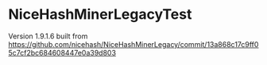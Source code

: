 # NiceHashMinerLegacyTest

Version 1.9.1.6 built from https://github.com/nicehash/NiceHashMinerLegacy/commit/13a868c17c9ff05c7cf2bc684608447e0a39d803